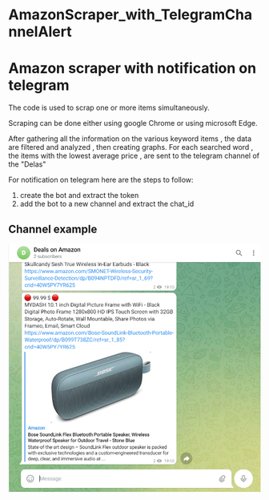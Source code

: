 # AmazonScraper_with_TelegramChannelAlert
# Amazon scraper with notification on telegram

The code is used to scrap one or more items simultaneously.

Scraping can be done either using google Chrome or using microsoft Edge.

After gathering all the information on the various keyword items , the data are filtered and analyzed , then creating graphs.
For each searched word , the items with the lowest average price , are sent to the telegram channel of the "Delas"


For notification on telegram here are the steps to follow:
1. create the bot and extract the token
2. add the bot to a new channel and extract the chat_id



## Channel example
![](/pic/screeCattura.PNG)
